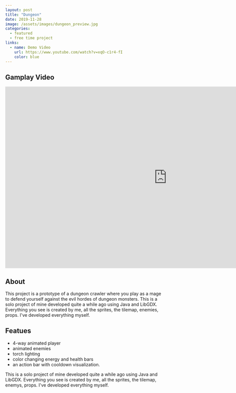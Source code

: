 ```yaml
---
layout: post
title: "Dungeon"
date: 2019-11-28
image: /assets/images/dungeon_preview.jpg
categories:
  - featured
  - free time project
links:   
  - name: Demo Video
    url: https://www.youtube.com/watch?v=xqO-c1r4-fI
    color: blue
---
```

## Gamplay Video

<iframe width="1024" height="576" src="https://www.youtube.com/embed/xqO-c1r4-fI" frameborder="0" allow="accelerometer; autoplay; encrypted-media; gyroscope; picture-in-picture" allowfullscreen></iframe>

## About

<!--excerpt.start-->

This project is a prototype of a dungeon crawler where you play as a mage to defend yourself against the evil hordes of dungeon monsters. This is a solo project of mine developed quite a while ago using Java and LibGDX. Everything you see is created by me, all the sprites, the tilemap, enemies, props. I've developed everything myself.


## Featues

 * 4-way animated player
 * animated enemies
 * torch lighting
 * color changing energy and health bars
 * an action bar with cooldown visualization.

<!--excerpt.end-->

This is a solo project of mine developed quite a while ago using Java and LibGDX. Everything you see is created by me, all the sprites, the tilemap, enemys, props. I've developed everything myself. 
